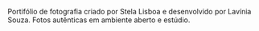 Portifólio de fotografia criado por Stela Lisboa e desenvolvido por Lavínia Souza.
Fotos autênticas em ambiente aberto e estúdio.
